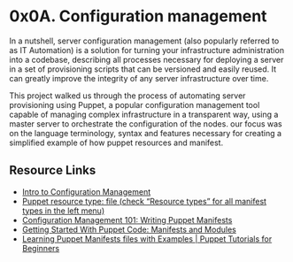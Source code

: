 # 0x0A. Configuration management
 In a nutshell, server configuration management (also popularly referred to as IT Automation) is a solution for turning your infrastructure administration into a codebase, describing all processes necessary for deploying a server in a set of provisioning scripts that can be versioned and easily reused. It can greatly improve the integrity of any server infrastructure over time.

This project walked us through the process of automating server provisioning using Puppet, a popular configuration management tool capable of managing complex infrastructure in a transparent way, using a master server to orchestrate the configuration of the nodes. our focus was on the language terminology, syntax and features necessary for creating a simplified example of how puppet resources and manifest.

## Resource Links

* [Intro to Configuration Management](https://www.digitalocean.com/community/tutorials/an-introduction-to-configuration-management)
* [Puppet resource type: file (check “Resource types” for all manifest types in the left menu)](https://www.puppet.com/docs/puppet/5.5/types/file.html#file-attribute-path)
* [Configuration Management 101: Writing Puppet Manifests](https://www.digitalocean.com/community/tutorials/configuration-management-101-writing-puppet-manifests)
* [Getting Started With Puppet Code: Manifests and Modules](https://www.digitalocean.com/community/tutorials/getting-started-with-puppet-code-manifests-and-modules)
* [Learning Puppet Manifests files with Examples | Puppet Tutorials for Beginners](https://www.youtube.com/watch?v=fToNBS9yxw8) 

